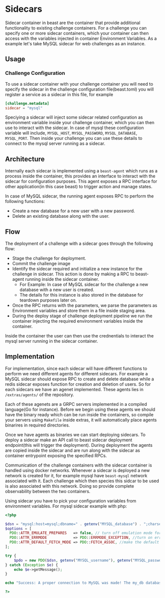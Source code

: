 # Sidecars

Sidecar container in beast are the container that provide additional functionality to existing challenge containers. For a challenge you can specify one or more sidecar containers, which your container can then access with the variables injected in container Environment Variables. As a example let's take MySQL sidecar for web challenges as an instance.

## Usage

### Challenge Configuration

To use a sidecar container with your challenge container you will need to specify the sidecar in the challenge configuration file(beast.toml) you will register a service as a sidecar in this file, for example

```toml
[challenge.metadata]
sidecar = "mysql"
```

Speciying a sidecar will inject some sidecar related configuration as environment variable inside your challenge container, which you can then use to interact with the sidecar. In case of mysql these configuration variable will include, `MYSQL_HOST`, `MYSQL_PASSWORD`, `MYSQL_DATABASE`, `MYSQL_PORT`. Then inside your challenge you can use these details to connect to the mysql server running as a sidecar.


## Architecture

Internally each sidecar is implemented using a `beast-agent` which runs as a process inside the container, this provides an interface to interact with the sidecar for configuration purposes. This agent exposes a RPC interface for other application(in this case beast) to trigger action and manage states.

In case of MySQL sidecar, the running agent exposes RPC to perform the following functions:

* Create a new database for a new user with a new password.
* Delete an existing database along with the user.

## Flow

The deployment of a challenge with a sidecar goes through the following flow:

* Stage the challenge for deployment.
* Commit the challenge image
* Identify the sidecar required and initialize a new instance for the challenge in sidecar. This action is done by making a RPC to beast-agent running inside the sidecar container.
	* For Example: In case of MySQL sidecar for the challenge a new database with a new user is created.
	* The details for this instance is also stored in the database for teardown purposes later on.
* Once the RPC returns with the parameters, we parse the parameters as Environment variables and store them in a file inside staging area.
* During the deploy stage of challenge deployment pipeline we run the container injecting the required environment variables inside the container.

Inside the container the user can then use the crednentials to interact the mysql server running in the sidecar container.

## Implementation

For implementation, since each sidecar will have different functions to perform we need different agents for different sidecars. For example a MySQL sidecar should expose RPC to create and delete database while a redis sidecar exposes function for creation and deletion of users. So for each sidecars we have an agenet implemented. These agents lies in `/extras/agents/` of the repository.

Each of these agenets are a GRPC servers implemented in a compiled language(Go for instance). Before we begin using these agents we should have the binary ready which can be run inside the containers, so compile your servers using `Makefile` inside extras, it will automatically place agents binarires in required directories.

Once we have agents as binaries we can start deploying sidecars. To deploy a sidecar make an API call to beast sidecar deployment endpoint(this will trigger the deployment). During deployment the agents are copied inside the sidecar and are run along with the sidecar as container entrypoint exposing the specified RPCs.

Communication of the challenge containers with the sidecar container is handled using docker networks. Whenever a sidecar is deployed a new network is created for it, for example mysql have `beast-mysql` network associated with it. Each challenge which then species this sidcar to be used is also associated with this network. Doing so provide complete observability between the two containers.

Using sidecar you have to pick your configuration variables from environment variables. For mysql sidecar example with php:

```php
<?php 

$dsn = "mysql:host=mysql;dbname=" . getenv("MYSQL_database") . ";charset=utf8mb4";
$options = [
  PDO::ATTR_EMULATE_PREPARES   => false, // turn off emulation mode for "real" prepared statements
  PDO::ATTR_ERRMODE            => PDO::ERRMODE_EXCEPTION, //turn on errors in the form of exceptions
  PDO::ATTR_DEFAULT_FETCH_MODE => PDO::FETCH_ASSOC, //make the default fetch be an associative array
];

try {
	$pdo = new PDO($dsn, getenv("MYSQL_username"), getenv("MYSQL_password"), $options);
} catch (Exception $e) {
	echo $e->getMessage();
}

echo "Success: A proper connection to MySQL was made! The my_db database is great." . PHP_EOL;

?>
```

